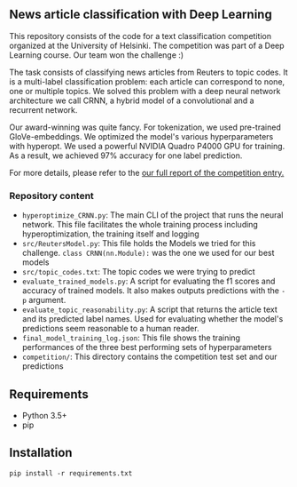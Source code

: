 ## News article classification with Deep Learning

This repository consists of the code for a text classification competition organized at the University of Helsinki. The competition was part of a Deep Learning course. Our team won the challenge :)

The task consists of classifying news articles from Reuters to topic codes. It is a multi-label classification problem: each article can correspond to none, one or multiple topics. We solved this problem with a deep neural network architecture we call CRNN, a hybrid model of a convolutional and a recurrent network.

Our award-winning was quite fancy. For tokenization, we used pre-trained GloVe-embeddings. We optimized the model's various hyperparameters with hyperopt. We used a powerful NVIDIA Quadro P4000 GPU for training. As a result, we achieved 97% accuracy for one label prediction.

For more details, please refer to the [our full report of the competition entry.](https://github.com/nikked/hy_dl_wet_llamas/blob/master/reuters_article_classification.pdf)



### Repository content
* `hyperoptimize_CRNN.py`: The main CLI of the project that runs the neural network. This file facilitates the whole training process including hyperoptimization, the training itself and logging
* `src/ReutersModel.py`: This file holds the Models we tried for this challenge. `class CRNN(nn.Module):` was the one we used for our best models
* `src/topic_codes.txt`: The topic codes we were trying to predict
* `evaluate_trained_models.py`: A script for evaluating the f1 scores and accuracy of trained models. It also makes outputs predictions with the `-p` argument.
* `evaluate_topic_reasonability.py`: A script that returns the article text and its predicted label names. Used for evaluating whether the model's predictions seem reasonable to a human reader.
* `final_model_training_log.json`: This file shows the training performances of the three best performing sets of hyperparameters
* `competition/`: This directory contains the competition test set and our predictions

## Requirements
* Python 3.5+
* pip


## Installation
`pip install -r requirements.txt`


